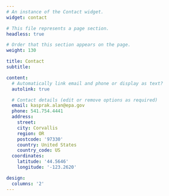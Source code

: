 ```yaml
---
# An instance of the Contact widget.
widget: contact

# This file represents a page section.
headless: true

# Order that this section appears on the page.
weight: 130

title: Contact
subtitle:

content:
  # Automatically link email and phone or display as text?
  autolink: true

  # Contact details (edit or remove options as required)
  email: kasprak.alan@epa.gov
  phone: 541.754.4441
  address:
    street: 
    city: Corvallis
    region: OR
    postcode: '97330'
    country: United States
    country_code: US
  coordinates:
    latitude: '44.5646'
    longitude: '-123.2620'

design:
  columns: '2'
---
```

